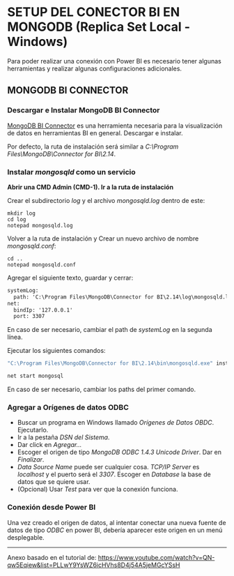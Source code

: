 # SETUP DEL CONECTOR BI EN MONGODB (Replica Set Local - Windows)

Para poder realizar una conexión con Power BI es necesario tener algunas herramientas y realizar algunas configuraciones adicionales.


## MONGODB BI CONNECTOR


### Descargar e Instalar MongoDB BI Connector

[MongoDB BI Connector](https://www.mongodb.com/try/download/bi-connector) es una herramienta necesaria para la visualización de datos en herramientas BI en general. Descargar e instalar.

Por defecto, la ruta de instalación será similar a _C:\Program Files\MongoDB\Connector for BI\2.14_.


### Instalar _mongosqld_ como un servicio



**Abrir una CMD Admin (CMD-1). Ir a la ruta de instalación**


Crear el subdirectorio _log_ y el archivo _mongosqld.log_ dentro de este:
```shell
mkdir log
cd log
notepad mongosqld.log
```


Volver a la ruta de instalación y Crear un nuevo archivo de nombre _mongosqld.conf_:
```shell
cd ..
notepad mongosqld.conf
```


Agregar el siguiente texto, guardar y cerrar:
```txt
systemLog:
  path: 'C:\Program Files\MongoDB\Connector for BI\2.14\log\mongosqld.log'
net:
  bindIp: '127.0.0.1'
  port: 3307
```
En caso de ser necesario, cambiar el path de _systemLog_ en la segunda línea.


Ejecutar los siguientes comandos:
```bat
"C:\Program Files\MongoDB\Connector for BI\2.14\bin\mongosqld.exe" install --config "C:\Program Files\MongoDB\Connector for BI\2.14\mongosqld.conf"

net start mongosql
```
En caso de ser necesario, cambiar los paths del primer comando.


### Agregar a Orígenes de datos ODBC

- Buscar un programa en Windows llamado _Orígenes de Datos OBDC_. Ejecutarlo.
- Ir a la pestaña _DSN del Sistema_.
- Dar click en _Agregar..._
- Escoger el origen de tipo _MongoDB ODBC 1.4.3 Unicode Driver_. Dar en _Finalizar_.
- _Data Source Name_ puede ser cualquier cosa. _TCP/IP Server_ es _localhost_ y el puerto será el _3307_. Escoger en _Database_ la base de datos que se quiere usar.
- (Opcional) Usar _Test_ para ver que la conexión funciona.


### Conexión desde Power BI

Una vez creado el origen de datos, al intentar conectar una nueva fuente de datos de tipo _ODBC_ en power BI, debería aparecer este origen en un menú desplegable.

---

Anexo basado en el tutorial de: https://www.youtube.com/watch?v=QN-qw5Eqiew&list=PLLwY9YsWZ6icHVhs8D4j54A5jeMGcYSsH